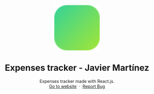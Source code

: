 <h1 align="center">
  <div align="center">
    <img alt="ToDoApp logo" src="./public/favicon.svg" height="150px" width="auto"/>
  </div>
  <br/>
  Expenses tracker - Javier Martínez
</h1>
<p align="center">
    Expenses tracker made with  React.js.
    <br />
    <a href="https://expenses-tracker-javiermrtnez.vercel.app/">Go to website</a>&nbsp;
    ·
    &nbsp;<a href="https://github.com/javiermrtnez/expenses-tracker/issues">Report Bug</a>
  </p>
<br/>
